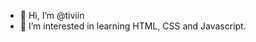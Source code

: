 - 👋 Hi, I’m @tiviin
- 👀 I’m interested in learning HTML, CSS and Javascript.

<!---
tiviin/tiviin is a ✨ special ✨ repository because its `README.md` (this file) appears on your GitHub profile.
You can click the Preview link to take a look at your changes.
--->
